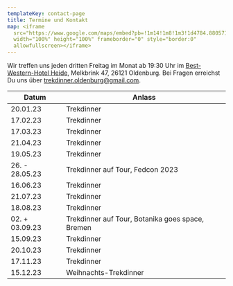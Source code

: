 ```yaml
---
templateKey: contact-page
title: Termine und Kontakt
map: <iframe
  src="https://www.google.com/maps/embed?pb=!1m14!1m8!1m3!1d4784.880571811187!2d8.202221!3d53.156139!3m2!1i1024!2i768!4f13.1!3m3!1m2!1s0x0%3A0xc8970fb1feaefc4c!2sBest+Western+Hotel+Heide+Oldenburg!5e0!3m2!1sen!2sus!4v1563031014541!5m2!1sen!2sus"
  width="100%" height="100%" frameborder="0" style="border:0"
  allowfullscreen></iframe>
---
```

Wir treffen uns jeden dritten Freitag im Monat ab 19:30 Uhr im [Best-Western-Hotel Heide](https://www.hotel-heide-oldenburg.de/), Melkbrink 47, 26121 Oldenburg. Bei Fragen erreichst Du uns über [trekdinner.oldenburg@gmail.com](mailto:trekdinner.oldenburg@gmail.com).

| Datum          | Anlass                                           |
| -------------- | ------------------------------------------------ |
| 20.01.23       | Trekdinner                                       |
| 17.02.23       | Trekdinner                                       |
| 17.03.23       | Trekdinner                                       |
| 21.04.23       | Trekdinner                                       |
| 19.05.23       | Trekdinner                                       |
| 26. - 28.05.23 | Trekdinner auf Tour, Fedcon 2023                 |
| 16.06.23       | Trekdinner                                       |
| 21.07.23       | Trekdinner                                       |
| 18.08.23       | Trekdinner                                       |
| 02. + 03.09.23 | Trekdinner auf Tour, Botanika goes space, Bremen |
| 15.09.23       | Trekdinner                                       |
| 20.10.23       | Trekdinner                                       |
| 17.11.23       | Trekdinner                                       |
| 15.12.23       | Weihnachts-Trekdinner                            |